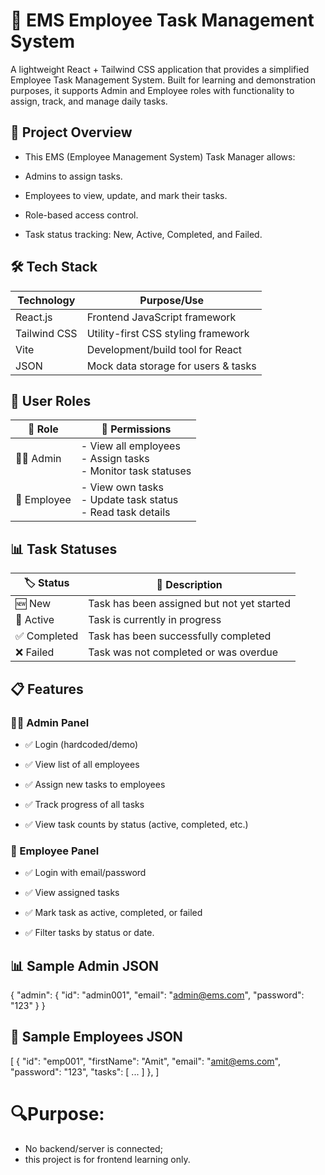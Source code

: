 # 🚀 EMS Employee Task Management System

A lightweight React + Tailwind CSS application that provides a simplified Employee Task Management System. Built for learning and demonstration purposes, it supports Admin and Employee roles with functionality to assign, track, and manage daily tasks.


## 📌 Project Overview

- This EMS (Employee Management System) Task Manager allows:

- Admins to assign tasks.

- Employees to view, update, and mark their tasks.

- Role-based access control.

- Task status tracking: New, Active, Completed, and Failed.



## 🛠 Tech Stack

| Technology   | Purpose/Use                          |
|--------------|--------------------------------------|
| React.js     | Frontend JavaScript framework        |
| Tailwind CSS | Utility-first CSS styling framework  |
| Vite         | Development/build tool for React     |
| JSON         | Mock data storage for users & tasks  |



## 👥 User Roles

| 👤 Role     | 🧩 Permissions                                                                 |
|-------------|--------------------------------------------------------------------------------|
| 👨‍💼 Admin   | - View all employees<br> - Assign tasks<br> - Monitor task statuses |
| 👷 Employee | - View own tasks<br> - Update task status<br> - Read task details               |


## 📊 Task Statuses

| 🏷 Status     | 📝 Description                                |
|---------------|-----------------------------------------------|
| 🆕 New         | Task has been assigned but not yet started    |
| 🚧 Active      | Task is currently in progress                 |
| ✅ Completed   | Task has been successfully completed          |
| ❌ Failed      | Task was not completed or was overdue         |


## 📋 Features

### 👨‍💼 Admin Panel

- ✅ Login (hardcoded/demo)

- ✅ View list of all employees

- ✅ Assign new tasks to employees

- ✅ Track progress of all tasks

- ✅ View task counts by status (active, completed, etc.)


### 👷 Employee Panel

- ✅ Login with email/password

- ✅ View assigned tasks

- ✅ Mark task as active, completed, or failed

- ✅ Filter tasks by status or date.




## 📊 Sample Admin JSON

{
  "admin": {
    "id": "admin001",
    "email": "admin@ems.com",
    "password": "123"
  }
}

## 👥 Sample Employees JSON

[
  {
    "id": "emp001",
    "firstName": "Amit",
    "email": "amit@ems.com",
    "password": "123",
    "tasks": [ ... ]
  },
]

# 🔍Purpose:

- No backend/server is connected;
- this project is for frontend learning only.
